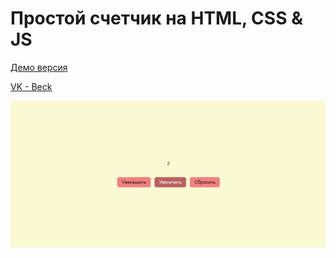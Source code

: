 # Простой счетчик на HTML, CSS & JS

[Демо версия](https://beckyuldashev.github.io/counter/)

[VK - Beck](https://vk.com/beckyuldashev)

![preview](.//counter-preview.png "Превью проекта")